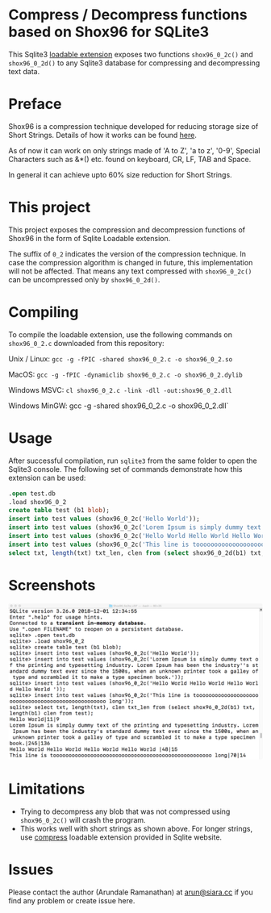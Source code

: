 # Compress / Decompress functions based on Shox96 for SQLite3

This Sqlite3 [loadable extension](https://www.sqlite.org/loadext.html) exposes two functions `shox96_0_2c()` and `shox96_0_2d()` to any Sqlite3 database for compressing and decompressing text data.

# Preface

Shox96 is a compression technique developed for reducing storage size of Short Strings.  Details of how it works can be found [here](https://github.com/siara-cc/Shox96).

As of now it can work on only strings made of 'A to Z', 'a to z', '0-9', Special Characters such as &*() etc. found on keyboard, CR, LF, TAB and Space.

In general it can achieve upto 60% size reduction for Short Strings.

# This project

This project exposes the compression and decompression functions of Shox96 in the form of Sqlite Loadable extension.

The suffix of `0_2` indicates the version of the compression technique.  In case the compression algorithm is changed in future, this implementation will not be affected.  That means any text compressed with `shox96_0_2c()` can be uncompressed only by `shox96_0_2d()`.

# Compiling

To compile the loadable extension, use the following commands on `shox96_0_2.c` downloaded from this repository:

Unix / Linux: `gcc -g -fPIC -shared shox96_0_2.c -o shox96_0_2.so`

MacOS: `gcc -g -fPIC -dynamiclib shox96_0_2.c -o shox96_0_2.dylib`

Windows MSVC: `cl shox96_0_2.c -link -dll -out:shox96_0_2.dll`

Windows MinGW: gcc -g -shared shox96_0_2.c -o shox96_0_2.dll`

# Usage

After successful compilation, run `sqlite3` from the same folder to open the Sqlite3 console.  The following set of commands demonstrate how this extension can be used:

```sql
.open test.db
.load shox96_0_2
create table test (b1 blob);
insert into test values (shox96_0_2c('Hello World'));
insert into test values (shox96_0_2c('Lorem Ipsum is simply dummy text of the printing and typesetting industry. Lorem Ipsum has been the industry''s standard dummy text ever since the 1500s, when an unknown printer took a galley of type and scrambled it to make a type specimen book.'));
insert into test values (shox96_0_2c('Hello World Hello World Hello World Hello World '));
insert into test values (shox96_0_2c('This line is tooooooooooooooooooooooooooooooooooooooooooooooooooo long'));
select txt, length(txt) txt_len, clen from (select shox96_0_2d(b1) txt, length(b1) clen from test);
```

# Screenshots

![](output.png?raw=true)

# Limitations

- Trying to decompress any blob that was not compressed using `shox96_0_2c()` will crash the program.
- This works well with short strings as shown above.  For longer strings, use [compress](https://www.sqlite.org/src/file/ext/misc/compress.c) loadable extension provided in Sqlite website.

# Issues

Please contact the author (Arundale Ramanathan) at arun@siara.cc if you find any problem or create issue here.
